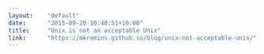 ```yaml
---
layout:    "default"
date:      "2015-09-20 10:40:51+10:00"
title:     "Unix is not an acceptable Unix"
link:      "https://mkremins.github.io/blog/unix-not-acceptable-unix/"
---
```

